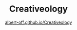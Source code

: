 <h1 align="center">Creativeology</h1>
<p align="center">
  <a href="https://albert-off.github.io/Creativeology/">albert-off.github.io/Creativeology</a>
</p>
